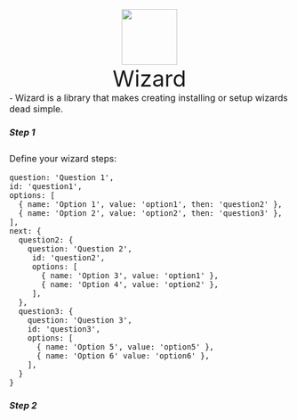 <div align="center"><img src="https://bit.ly/2CmaW7u" width="100" height="auto"  />
<br>
<span style="font-size: 40px">Wizard</span></div>
-
<span style="font-size: 16px">
Wizard is a library that makes creating installing or setup wizards dead simple.

##### Step 1

Define your wizard steps:

```
question: 'Question 1',
id: 'question1',
options: [
  { name: 'Option 1', value: 'option1', then: 'question2' },
  { name: 'Option 2', value: 'option2', then: 'question3' },
],
next: {
  question2: {
    question: 'Question 2',
	 id: 'question2',
	 options: [
	   { name: 'Option 3', value: 'option1' },
	   { name: 'Option 4', value: 'option2' },
	 ],
  },
  question3: {
    question: 'Question 3',
    id: 'question3',
    options: [
      { name: 'Option 5', value: 'option5' },
      { name: 'Option 6' value: 'option6' },
    ],
  }
}
```

##### Step 2

</span>
